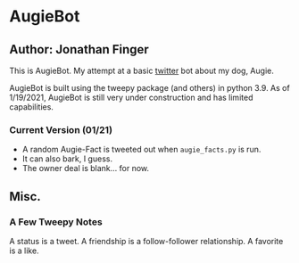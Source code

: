 # AugieBot
## Author: Jonathan Finger
This is AugieBot. My attempt at a basic [twitter](https://twitter.com/AugietheDog) bot about my dog, Augie.

AugieBot is built using the tweepy package (and others) in python 3.9. As of 1/19/2021, AugieBot is still very under construction and has limited capabilities.

### __Current Version (01/21)__
+ A random Augie-Fact is tweeted out when `augie_facts.py` is run. 
+ It can also bark, I guess.
+ The owner deal is blank... for now.


## Misc.
### A Few Tweepy Notes
A status is a tweet.
A friendship is a follow-follower relationship.
A favorite is a like.



